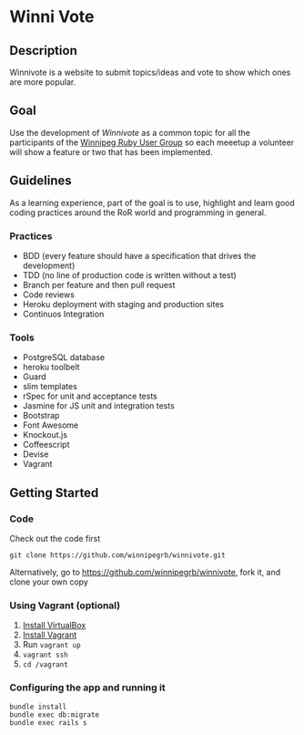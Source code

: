 # Winni Vote

## Description

Winnivote is a website to submit topics/ideas and vote to show which ones are more popular.

## Goal

Use the development of _Winnivote_ as a common topic for all the participants of the 
[Winnipeg Ruby User Group](http://winnipegrb.org) so each meeetup a volunteer will show a feature or two that has 
been implemented.


## Guidelines

As a learning experience, part of the goal is to use, highlight and learn good coding practices around the RoR world and
programming in general. 

### Practices

* BDD (every feature should have a specification that drives the development)
* TDD (no line of production code is written without a test)
* Branch per feature and then pull request
* Code reviews
* Heroku deployment with staging and production sites
* Continuos Integration


### Tools

* PostgreSQL database
* heroku toolbelt
* Guard
* slim templates
* rSpec for unit and acceptance tests
* Jasmine for JS unit and integration tests
* Bootstrap
* Font Awesome
* Knockout.js
* Coffeescript
* Devise
* Vagrant

## Getting Started

### Code

Check out the code first

```
git clone https://github.com/winnipegrb/winnivote.git
```

Alternatively, go to https://github.com/winnipegrb/winnivote, fork it, and clone your own copy

### Using Vagrant (optional)

1. [Install VirtualBox](https://www.virtualbox.org/wiki/Downloads)
1. [Install Vagrant](http://docs.vagrantup.com/v2/installation/)
1. Run `vagrant up`
1. `vagrant ssh`
1. `cd /vagrant`

### Configuring the app and running it

```
bundle install
bundle exec db:migrate
bundle exec rails s
```
